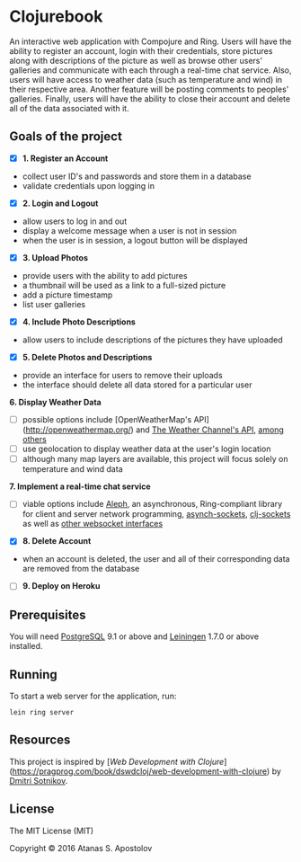 # Clojurebook

An interactive web application with Compojure and Ring. Users will have the ability to register an account, login with their credentials, store pictures along with descriptions of the picture as well as browse other users' galleries and communicate with each through a real-time chat service. Also, users will have access to weather data (such as temperature and wind) in their respective area. Another feature will be posting comments to peoples' galleries. Finally, users will have the ability to close their account and delete all of the data associated with it. 

## Goals of the project 

- [x] **1. Register an Account**
 * collect user ID's and passwords and store them in a database
 * validate credentials upon logging in

- [x] **2. Login and Logout**
 * allow users to log in and out
 * display a welcome message when a user is not in session
 * when the user is in session, a logout button will be displayed

- [x] **3. Upload Photos**
 * provide users with the ability to add pictures 
 * a thumbnail will be used as a link to a full-sized picture
 * add a picture timestamp
 * list user galleries

- [x] **4. Include Photo Descriptions**
 * allow users to include descriptions of the pictures they have uploaded

- [x] **5. Delete Photos and Descriptions**
 * provide an interface for users to remove their uploads 
 * the interface should delete all data stored for a particular user

**6. Display Weather Data**
- [ ] possible options include [OpenWeatherMap's API] (http://openweathermap.org/) and [The Weather Channel's API](http://www.wunderground.com/weather/api/?ref=twc), [among others](http://www.programmableweb.com/news/top-10-weather-apis/analysis/2014/11/13) 
- [ ] use geolocation to display weather data at the user's login location
- [ ] although many map layers are available, this project will focus solely on temperature and wind data  
 
**7. Implement a real-time chat service**
- [ ] viable options include [Aleph](https://github.com/ztellman/aleph), an asynchronous, Ring-compliant library for client and server network programming, [asynch-sockets](https://github.com/bguthrie/async-sockets), [clj-sockets](https://github.com/atroche/clj-sockets) as well as [other websocket interfaces](https://clojars.org/search?q=websockets)
 
- [x] **8. Delete Account**
 *  when an account is deleted, the user and all of their corresponding data are removed from the database
 
- [ ] **9. Deploy on Heroku**

## Prerequisites

You will need [PostgreSQL](http://www.postgresql.org/) 9.1 or above and [Leiningen][1] 1.7.0 or above installed.

[1]: https://github.com/technomancy/leiningen 

## Running

To start a web server for the application, run:

    lein ring server

## Resources

This project is inspired by [*Web Development with Clojure*] (https://pragprog.com/book/dswdcloj/web-development-with-clojure) by [Dmitri Sotnikov](https://github.com/yogthos).

## License

The MIT License (MIT)

Copyright © 2016 Atanas S. Apostolov 
